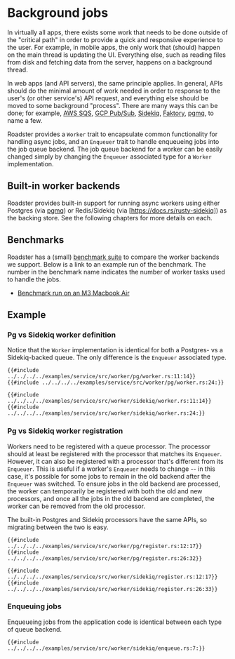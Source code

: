 # Background jobs

In virtually all apps, there exists some work that needs to be done outside of the "critical path" in order to provide
a quick and responsive experience to the user. For example, in mobile apps, the only work that (should) happen on the
main thread is updating the UI. Everything else, such as reading files from disk and fetching data from the server,
happens on a background thread.

In web apps (and API servers), the same principle applies. In general, APIs should do the minimal amount of work needed
in order to response to the user's (or other service's) API request, and everything else should be moved to some
background "process". There are many ways this can be done; for
example, [AWS SQS](https://docs.aws.amazon.com/AWSSimpleQueueService/latest/SQSDeveloperGuide/welcome.html), [GCP
Pub/Sub](https://cloud.google.com/pubsub/docs/overview),
[Sidekiq](https://github.com/sidekiq/sidekiq), [Faktory](https://github.com/contribsys/faktory),
[pgmq](https://docs.rs/pgmq), to name a few.

Roadster provides a `Worker` trait to encapsulate common functionality for handling async jobs, and an `Enqueuer` trait
to handle enqueueing jobs into the job queue backend. The job queue backend for a worker can be easily changed simply
by changing the `Enqueuer` associated type for a `Worker` implementation.

## Built-in worker backends

Roadster provides built-in support for running async workers using either Postgres (via [pgmq](https://docs.rs/pgmq)) or
Redis/Sidekiq (via [https://docs.rs/rusty-sidekiq]) as the backing store. See the following chapters for more details on
each.

## Benchmarks

Roadster has a (small) [benchmark suite](https://github.com/roadster-rs/roadster/tree/main/benches/worker) to compare
the worker backends we support. Below is a link to an example run of the benchmark. The number in the benchmark name
indicates the number of worker tasks used to handle the jobs.

- [Benchmark run on an M3 Macbook Air](./benchmarks/report/index.html)

## Example

### Pg vs Sidekiq worker definition

Notice that the `Worker` implementation is identical for both a Postgres- vs a Sidekiq-backed queue. The only difference
is the `Enqueuer` associated type.

```rust,ignore
{{#include ../../../../examples/service/src/worker/pg/worker.rs:11:14}}
{{#include ../../../../examples/service/src/worker/pg/worker.rs:24:}}
```

```rust,ignore
{{#include ../../../../examples/service/src/worker/sidekiq/worker.rs:11:14}}
{{#include ../../../../examples/service/src/worker/sidekiq/worker.rs:24:}}
```

### Pg vs Sidekiq worker registration

Workers need to be registered with a queue processor. The processor should at least be registered with the processor
that matches its `Enqueuer`. However, it can also be registered with a processor that's different from its `Enqueuer`.
This is useful if a worker's `Enqueuer` needs to change -- in this case, it's possible for some jobs to remain
in the old backend after the `Enqueuer` was switched. To ensure jobs in the old backend are processed, the worker can
temporarily be registered with both the old and new processors, and once all the jobs in the old backend are completed,
the worker can be removed from the old processor.

The built-in Postgres and Sidekiq processors have the same APIs, so migrating between the two is easy.

```rust,ignore
{{#include ../../../../examples/service/src/worker/pg/register.rs:12:17}}
{{#include ../../../../examples/service/src/worker/pg/register.rs:26:32}}
```

```rust,ignore
{{#include ../../../../examples/service/src/worker/sidekiq/register.rs:12:17}}
{{#include ../../../../examples/service/src/worker/sidekiq/register.rs:26:33}}
```

### Enqueuing jobs

Enqueueing jobs from the application code is identical between each type of queue backend.

```rust,ignore
{{#include ../../../../examples/service/src/worker/sidekiq/enqueue.rs:7:}}
```
